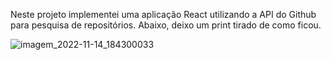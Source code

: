 Neste projeto implementei uma aplicação React utilizando a API do Github para pesquisa de repositórios. Abaixo, deixo um print tirado de como ficou.

![imagem_2022-11-14_184300033](https://user-images.githubusercontent.com/79648062/201772044-eada0091-a7f4-4490-a9da-27b5bc0f5474.png)
